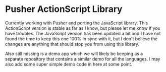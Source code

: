 Pusher ActionScript Library
============================

Currently working with Pusher and porting the JavaScript library. This ActionScript version is stable as far as I know, but please let me know if you have troubles. The JavaScript version has been updated a bit and I have not found the time to keep this one 100% in sync with it, but I don't believe the changes are anything that should stop you from using this library. 

Also still missing is a demo app which we will likely be keeping as a separate repository that contains a similar demo for all the languages. I may also add some super simple demo code in here at some point.